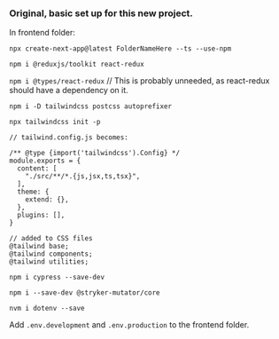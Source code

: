 ### Original, basic set up for this new project.

In frontend folder:

`npx create-next-app@latest FolderNameHere --ts --use-npm`

`npm i @reduxjs/toolkit react-redux`

`npm i @types/react-redux` // This is probably unneeded, as react-redux should have a dependency on it. 

`npm i -D tailwindcss postcss autoprefixer`

`npx tailwindcss init -p`


```
// tailwind.config.js becomes:

/** @type {import('tailwindcss').Config} */
module.exports = {
  content: [
    "./src/**/*.{js,jsx,ts,tsx}",
  ],
  theme: {
    extend: {},
  },
  plugins: [],
}

```

```
// added to CSS files
@tailwind base;
@tailwind components;
@tailwind utilities;
```

`npm i cypress --save-dev`

`npm i --save-dev @stryker-mutator/core`

`nvm i dotenv --save`

Add `.env.development` and `.env.production` to the frontend folder.